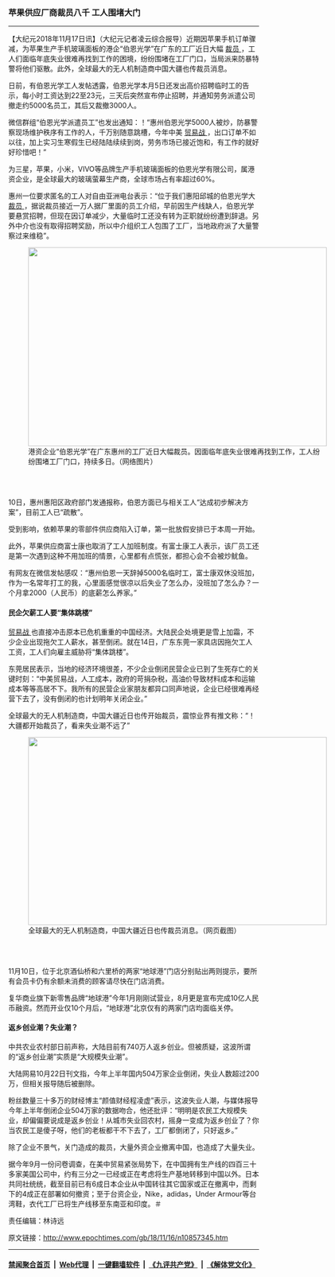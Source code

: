 ### 苹果供应厂商裁员八千 工人围堵大门
------------------------

<p>
 <span style="vertical-align: inherit;">
  <span style="vertical-align: inherit;">
   【大纪元2018年11月17日讯】（大纪元记者凌云综合报导）近期因苹果手机订单骤减，为苹果生产手机玻璃面板的港企“伯恩光学”在广东的工厂近日大幅
   <a href="http://www.epochtimes.com/gb/tag/%E8%A3%81%E5%91%98.html">
    裁员
   </a>
   ，工人们面临年底失业很难再找到工作的困境，纷纷围堵在工厂门口，当局派来防暴特警将他们驱散。此外，全球最大的无人机制造商中国大疆也传裁员消息。
  </span>
 </span>
</p>
<p>
 <span style="vertical-align: inherit;">
  <span style="vertical-align: inherit;">
   日前，有伯恩光学工人发帖透露，伯恩光学本月5日还发出高价招聘临时工的告示，每小时工资达到22至23元，三天后突然宣布停止招聘，并通知劳务派遣公司撤走约5000名员工，其后又裁撤3000人。
  </span>
 </span>
</p>
<p>
 <span style="vertical-align: inherit;">
  <span style="vertical-align: inherit;">
   微信群组“伯恩光学派遣员工”也发出通知：！“惠州伯恩光学5000人被炒，防暴警察现场维护秩序有工作的人，千万别随意跳槽，今年中美
   <a href="http://www.epochtimes.com/gb/tag/%E8%B4%B8%E6%98%93%E6%88%98.html">
    贸易战
   </a>
   ，出口订单不如以往，加上实习生寒假生已经陆陆续续到岗，劳务市场已接近饱和，有工作的就好好珍惜吧！”
  </span>
 </span>
</p>
<p>
 <span style="vertical-align: inherit;">
  <span style="vertical-align: inherit;">
   为三星，苹果，小米，VIVO等品牌生产手机玻璃面板的伯恩光学有限公司，属港资企业，是全球最大的玻璃萤幕生产商，全球市场占有率超过60%。
  </span>
 </span>
</p>
<p>
 <span style="vertical-align: inherit;">
  <span style="vertical-align: inherit;">
   惠州一位要求匿名的工人对自由亚洲电台表示：“位于我们惠阳邱城的伯恩光学大
   <a href="http://www.epochtimes.com/gb/tag/%E8%A3%81%E5%91%98.html">
    裁员
   </a>
   ，据说裁员接近一万人据厂里面的员工介绍，早前因生产线缺人，伯恩光学要悬赏招聘，但现在因订单减少，大量临时工还没有转为正职就纷纷遭到辞退。另外中介也没有取得招聘奖励，所以中介组织工人包围了工厂，当地政府派了大量警察过来维稳”。
  </span>
 </span>
 <span class="Apple-converted-space">
 </span>
</p>
<figure class="wp-caption aligncenter" id="attachment_10857375" style="width: 600px">
 <a href="http://i.epochtimes.com/assets/uploads/2018/11/6-8.jpg">
  <img alt="" class="size-large wp-image-10857375" height="400" src="http://i.epochtimes.com/assets/uploads/2018/11/6-8-600x400.jpg" width="600"/>
 </a>
 <br/><figcaption class="wp-caption-text">
  <span style="vertical-align: inherit;">
   <span style="vertical-align: inherit;">
    港资企业“伯恩光学”在广东惠州的工厂近日大幅裁员。因面临年底失业很难再找到工作，工人纷纷围堵工厂门口，持续多日。（网络图片）
   </span>
  </span>
 </figcaption><br/>
</figure><br/>
<p>
 <span style="vertical-align: inherit;">
  <span style="vertical-align: inherit;">
   10日，惠州惠阳区政府部门发通报称，伯恩方面已与相关工人“达成初步解决方案”，目前工人已“疏散”。
  </span>
 </span>
</p>
<p>
 <span style="vertical-align: inherit;">
  <span style="vertical-align: inherit;">
   受到影响，依赖苹果的零部件供应商陷入订单，第一批放假安排已于本周一开始。
  </span>
 </span>
</p>
<p>
 <span style="vertical-align: inherit;">
  <span style="vertical-align: inherit;">
   此外，苹果供应商富士康也取消了工人加班制度。有富士康工人表示，该厂员工还是第一次遇到这种不用加班的情景，心里都有点慌张，都担心会不会被炒鱿鱼。
  </span>
 </span>
</p>
<p>
 <span style="vertical-align: inherit;">
  <span style="vertical-align: inherit;">
   有网友在微信发帖感叹：“惠州伯恩一天辞掉5000名临时工，富士康双休没班加，作为一名常年打工的我，心里面感觉很凉以后失业了怎么办，没班加了怎么办？一个月拿2000（人民币）的底薪怎么养家。”
  </span>
 </span>
</p>
<h4>
 <span style="vertical-align: inherit;">
  <span style="vertical-align: inherit;">
   民企欠薪工人要“集体跳楼”
  </span>
 </span>
</h4>
<p>
 <span style="vertical-align: inherit;">
  <span style="vertical-align: inherit;">
   <a href="http://www.epochtimes.com/gb/tag/%E8%B4%B8%E6%98%93%E6%88%98.html">
    贸易战
   </a>
   也直接冲击原本已危机重重的中国经济。大陆民企处境更是雪上加霜，不少企业出现拖欠工人薪水，甚至倒闭。就在14日，广东东莞一家具店因拖欠工人工资，工人们向雇主威胁将“集体跳楼”。
  </span>
 </span>
</p>
<p>
 <span style="vertical-align: inherit;">
  <span style="vertical-align: inherit;">
   东莞居民表示，当地的经济环境很差，不少企业倒闭民营企业已到了生死存亡的关键时刻：“中美贸易战，人工成本，政府的苛捐杂税，高油价导致材料成本和运输成本等等高居不下。我所有的民营企业家朋友都异口同声地说，企业已经很难再经营下去了，没有倒闭的也计划明年关闭企业。”
  </span>
 </span>
</p>
<p>
 <span style="vertical-align: inherit;">
  <span style="vertical-align: inherit;">
   全球最大的无人机制造商，中国大疆近日也传开始裁员，震惊业界有推文称：“！大疆都开始裁员了，看来失业潮不远了”
  </span>
 </span>
</p>
<figure class="wp-caption aligncenter" id="attachment_10857400" style="width: 600px">
 <a href="http://i.epochtimes.com/assets/uploads/2018/11/DsH14rUUcAEpfko.jpg-large.jpg">
  <img alt="" class="size-large wp-image-10857400" height="378" src="http://i.epochtimes.com/assets/uploads/2018/11/DsH14rUUcAEpfko.jpg-large-600x378.jpg" width="600"/>
 </a>
 <br/><figcaption class="wp-caption-text">
  <span style="vertical-align: inherit;">
   <span style="vertical-align: inherit;">
    全球最大的无人机制造商，中国大疆近日也传裁员消息。（网页截图）
   </span>
  </span>
 </figcaption><br/>
</figure><br/>
<p>
 <span style="vertical-align: inherit;">
  <span style="vertical-align: inherit;">
   11月10日，位于北京酒仙桥和六里桥的两家“地球港”门店分别贴出两则提示，要所有会员卡仍有余额未消费的顾客请尽快在门店消费。
  </span>
 </span>
</p>
<p>
 <span style="vertical-align: inherit;">
  <span style="vertical-align: inherit;">
   复华商业旗下新零售品牌“地球港”今年1月刚刚试营业，8月更是宣布完成10亿人民币融资。然而开业仅10个月后，“地球港”北京仅有的两家门店均面临关停。
  </span>
 </span>
</p>
<h4>
 <span style="vertical-align: inherit;">
  <span style="vertical-align: inherit;">
   返乡创业潮？失业潮？
  </span>
 </span>
</h4>
<p>
 <span style="vertical-align: inherit;">
  <span style="vertical-align: inherit;">
   中共农业农村部日前声称，大陆目前有740万人返乡创业。但被质疑，这波所谓的“返乡创业潮”实质是“大规模失业潮”。
  </span>
 </span>
 <span class="Apple-converted-space">
 </span>
</p>
<p>
 <span style="vertical-align: inherit;">
  <span style="vertical-align: inherit;">
   大陆网易10月22日刊文指，今年上半年国内504万家企业倒闭，失业人数超过200万，但相关报导随后被删除。
  </span>
 </span>
 <span class="Apple-converted-space">
 </span>
</p>
<p>
 <span style="vertical-align: inherit;">
  <span style="vertical-align: inherit;">
   粉丝数量三十多万的财经博主“颜值财经程凌虚”表示，这波失业人潮，与媒体报导今年上半年倒闭企业504万家的数据吻合，他还批评：“明明是农民工大规模失业，却偏偏要说成是返乡创业！从城市失业回农村，摇身一变成为返乡创业了？你当农民工是傻子呀，他们的老板都干不下去了，工厂都倒闭了，只好返乡。”
  </span>
 </span>
</p>
<p>
 <span style="vertical-align: inherit;">
  <span style="vertical-align: inherit;">
   除了企业不景气，关门造成的裁员，大量外资企业撤离中国，也造成了大量失业。
  </span>
 </span>
</p>
<p>
 <span style="vertical-align: inherit;">
  <span style="vertical-align: inherit;">
   据今年9月一份问卷调查，在美中贸易紧张局势下，在中国拥有生产线的四百三十多家美国公司中，约有三分之一已经或正在考虑将生产基地转移到中国以外。日本共同社统统，截至目前已有6成日本企业从中国转往其它国家或正在撤离中，而剩下的4成正在部署如何撤资；至于台资企业，Nike，adidas，Under Armour等台湾鞋，衣代工厂已将生产线移至东南亚和印度。＃
  </span>
 </span>
</p>
<p>
 <span style="vertical-align: inherit;">
  <span style="vertical-align: inherit;">
   责任编辑：林诗远
  </span>
 </span>
</p>

原文链接：http://www.epochtimes.com/gb/18/11/16/n10857345.htm


------------------------
#### [禁闻聚合首页](https://github.com/gfw-breaker/banned-news/blob/master/README.md) &nbsp;|&nbsp; [Web代理](https://github.com/gfw-breaker/open-proxy/blob/master/README.md) &nbsp;|&nbsp; [一键翻墙软件](https://github.com/gfw-breaker/nogfw/blob/master/README.md) &nbsp;|&nbsp; [《九评共产党》](https://github.com/gfw-breaker/9ping.md/blob/master/README.md#九评之一评共产党是什么) &nbsp;|&nbsp; [《解体党文化》](https://github.com/gfw-breaker/jtdwh.md/blob/master/README.md#绪论)